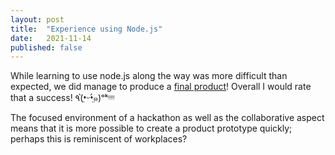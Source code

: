 ```yaml
---
layout: post
title:  "Experience using Node.js"
date:   2021-11-14
published: false
---
```


<p>While learning to use node.js along the way was more difficult than
expected, we did manage to produce a <a
href="https://github.com/synkathairo/ruebook">final product</a>! Overall
I would rate that a success! ٩(•̤̀ᵕ•̤́๑)ᵒᵏᵎᵎᵎᵎ</p>
<p>The focused environment of a hackathon as well as the collaborative
aspect means that it is more possible to create a product prototype
quickly; perhaps this is reminiscent of workplaces?</p>